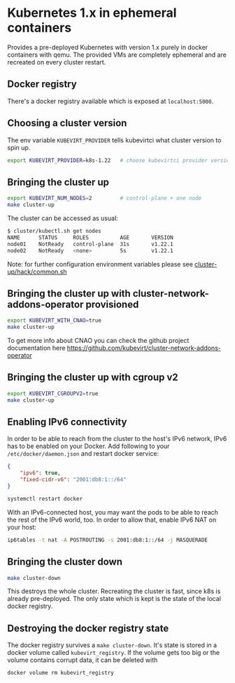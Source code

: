 # Kubernetes 1.x in ephemeral containers

Provides a pre-deployed Kubernetes with version 1.x purely in docker
containers with qemu. The provided VMs are completely ephemeral and are
recreated on every cluster restart.

## Docker registry

There's a docker registry available which is exposed at `localhost:5000`.

## Choosing a cluster version

The env variable `KUBEVIRT_PROVIDER` tells kubevirtci what cluster version to spin up.

```bash
export KUBEVIRT_PROVIDER=k8s-1.22   # choose kubevirtci provider version by subdirectory name
```

## Bringing the cluster up

```bash
export KUBEVIRT_NUM_NODES=2         # control-plane + one node
make cluster-up
```

The cluster can be accessed as usual:

```bash
$ cluster/kubectl.sh get nodes
NAME      STATUS     ROLES          AGE       VERSION
node01    NotReady   control-plane  31s       v1.22.1
node02    NotReady   <none>         5s        v1.22.1
```

Note: for further configuration environment variables please see [cluster-up/hack/common.sh](../hack/common.sh)

## Bringing the cluster up with cluster-network-addons-operator provisioned

```bash
export KUBEVIRT_WITH_CNAO=true
make cluster-up
```

To get more info about CNAO you can check the github project documentation
here https://github.com/kubevirt/cluster-network-addons-operator

## Bringing the cluster up with cgroup v2

```bash
export KUBEVIRT_CGROUPV2=true
make cluster-up
```

## Enabling IPv6 connectivity

In order to be able to reach from the cluster to the host's IPv6 network, IPv6
has to be enabled on your Docker. Add following to your
`/etc/docker/daemon.json` and restart docker service:

```json
{
    "ipv6": true,
    "fixed-cidr-v6": "2001:db8:1::/64"
}
```

```bash
systemctl restart docker
```

With an IPv6-connected host, you may want the pods to be able to reach the rest
of the IPv6 world, too. In order to allow that, enable IPv6 NAT on your host:

```bash
ip6tables -t nat -A POSTROUTING -s 2001:db8:1::/64 -j MASQUERADE
```

## Bringing the cluster down

```bash
make cluster-down
```

This destroys the whole cluster. Recreating the cluster is fast, since k8s is
already pre-deployed. The only state which is kept is the state of the local
docker registry.

## Destroying the docker registry state

The docker registry survives a `make cluster-down`. It's state is stored in a
docker volume called `kubevirt_registry`. If the volume gets too big or the
volume contains corrupt data, it can be deleted with

```bash
docker volume rm kubevirt_registry
```
